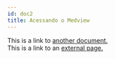 ```yaml
---
id: doc2
title: Acessando o Medview
---
```


This is a link to [another document.](doc3.md)  
This is a link to an [external page.](http://www.example.com)

